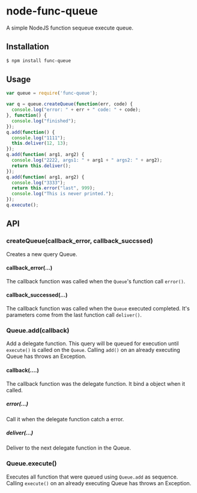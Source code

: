 node-func-queue
===============

A simple NodeJS function sequeue execute queue.

## Installation

```bash
$ npm install func-queue
```

## Usage

```javascript
var queue = require('func-queue');

var q = queue.createQueue(function(err, code) {
  console.log("error: " + err + " code: " + code);
}, function() {
  console.log("finished");
});
q.add(function() {
  console.log("1111");
  this.deliver(12, 13);
});
q.add(function( arg1, arg2) {
  console.log("2222, args1: " + arg1 + " args2: " + arg2);
  return this.deliver();
});
q.add(function( arg1, arg2) {
  console.log("3333");
  return this.error("last", 999);
  console.log("This is never printed.");
});
q.execute();
```

## API

### createQueue(callback_error, callback_succssed)

Creates a new query Queue.

#### callback_error(...)

The callback function was called when the `Queue`'s function call `error()`.

#### callback_successed(...)

The callback function was called when the `Queue` executed completed. It's
parameters come from the last function call `deliver()`.

### Queue.add(callback)

Add a delegate function. This query will be queued for execution until `execute()`
is called on the `Queue`.
Calling `add()` on an already executing Queue has throws an Exception.

#### callback(....)

The callback function was the delegate function. It bind a object when it called.

##### error(...)

Call it when the delegate function catch a error.

##### deliver(...)

Deliver to the next delegate function in the Queue.

### Queue.execute()

Executes all function that were queued using `Queue.add` as sequence.
Calling `execute()` on an already executing Queue has throws an Exception.
